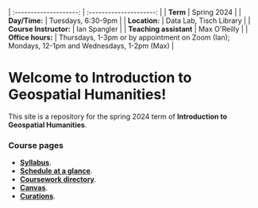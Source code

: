 | :--------------------: | :---------------------: |
|        **Term**        |       Spring 2024       |
|     **Day/Time:**      |   Tuesdays, 6:30-9pm    |
|     **Location:**      | Data Lab, Tisch Library |
| **Course Instructor:** |      Ian Spangler       |
| **Teaching assistant** |      Max O'Reilly       |
|   **Office hours:**    | Thursdays, 1-3pm or by appointment on Zoom (Ian); Mondays, 12-1pm and Wednesdays, 1-2pm (Max) |

# Welcome to Introduction to Geospatial Humanities!

This site is a repository for the spring 2024 term of **Introduction to Geospatial Humanities**.

### Course pages

* **[Syllabus](/syllabus/README.md)**.
* **[Schedule at a glance](/syllabus/README.md)**.
* **[Coursework directory](/week/README.md)**.
* **[Canvas](https://canvas.tufts.edu/courses/54475)**.
* **[Curations](/curations/README.md)**.
